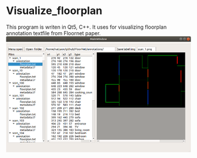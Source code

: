 # Visualize_floorplan
This program is writen in Qt5, C++. It uses for visualizing floorplan annotation textfile from Floornet paper.
<a href="url"><img src="https://github.com/nattaon/Visualize_floorplan/blob/main/Screenshot%20from%202020-12-15%2015-29-11.png"  width="800" ></a>
